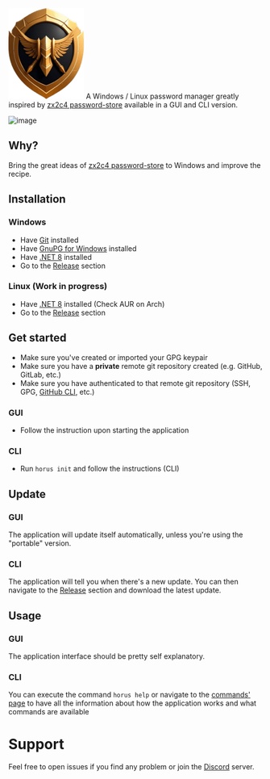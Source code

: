 ![Logo](https://github.com/nomis51/horus/blob/master/.assets/logo.png) A Windows / Linux password manager greatly inspired by [zx2c4 password-store](https://www.passwordstore.org/) available in a GUI and CLI version.

![image](https://github.com/nomis51/horus/assets/25111613/4f70f616-86e9-4796-a2ba-4840abbb5bb0)

## Why?

Bring the great ideas of [zx2c4 password-store](https://www.passwordstore.org/) to Windows and improve the recipe.

## Installation

### Windows

- Have [Git](https://git-scm.com/download/win) installed
- Have [GnuPG for Windows](https://gnupg.org/download/) installed
- Have [.NET 8](https://dotnet.microsoft.com/en-us/download/dotnet/8.0) installed
- Go to the [Release](https://github.com/nomis51/horus/releases/latest) section

### Linux (Work in progress)

- Have [.NET 8](https://learn.microsoft.com/en-us/dotnet/core/install/linux) installed (Check AUR on Arch)
- Go to the [Release](https://github.com/nomis51/horus/releases/latest) section

## Get started

- Make sure you've created or imported your GPG keypair
- Make sure you have a **private** remote git repository created (e.g. GitHub, GitLab, etc.)
- Make sure you have authenticated to that remote git repository (SSH, GPG, [GitHub CLI](https://cli.github.com/manual/installation), etc.)

### GUI
- Follow the instruction upon starting the application

### CLI
- Run `horus init` and follow the instructions (CLI)

## Update
### GUI
The application will update itself automatically, unless you're using the "portable" version.

### CLI
The application will tell you when there's a new update. You can then navigate to the [Release](https://github.com/nomis51/horus/releases/latest) section and download the latest update.

## Usage
### GUI
The application interface should be pretty self explanatory.

### CLI
You can execute the command `horus help` or navigate to the [commands' page](https://github.com/nomis51/horus/blob/master/docs/commands.md) to have all the information about how the application works and what commands are available

# Support

Feel free to open issues if you find any problem or join the [Discord](https://discord.gg/yqDHrqCDq4) server.
